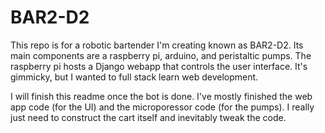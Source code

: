 # BAR2-D2

This repo is for a robotic bartender I'm creating known as BAR2-D2. Its main components are a raspberry pi, arduino, and peristaltic pumps. The raspberry pi hosts a Django webapp that controls the user interface. It's gimmicky, but I wanted to full stack learn web development. 

I will finish this readme once the bot is done. I've mostly finished the web app code (for the UI) and the microporessor code (for the pumps). I really just need to construct the cart itself and inevitably tweak the code.
